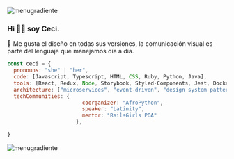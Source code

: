 
![menugradiente](https://user-images.githubusercontent.com/91616144/158722142-bda1de5d-9481-4d7c-838c-95e1d658e89c.png)
### Hi 👋🏼 soy Ceci.
🤍 Me gusta el diseño en todas sus versiones, la comunicación visual es parte del lenguaje que manejamos día a dia.

```javascript
const ceci = {
  pronouns: "she" | "her",
  code: [Javascript, Typescript, HTML, CSS, Ruby, Python, Java],
  tools: [React, Redux, Node, Storybook, Styled-Components, Jest, Docker],
  architecture: ["microservices", "event-driven", "design system pattern"],
  techCommunities: {
                        coorganizer: "AfroPython",
                        speaker: "Latinity",
                        mentor: "RailsGirls POA"
                      },

}
```

![menugradiente](https://user-images.githubusercontent.com/91616144/158722142-bda1de5d-9481-4d7c-838c-95e1d658e89c.png)


